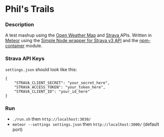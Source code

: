 # Phil's Trails

### Description

A test mashup using the [Open Weather Map](http://openweathermap.org/api) and [Strava ](http://strava.github.io/api/) APIs.  Written in [Meteor](http://www.meteor.com) using the [Simple Node wrapper for Strava v3 API](https://github.com/UnbounDev/node-strava-v3) and the [npm-container](https://github.com/meteorhacks/npm) module.

### Strava API Keys

`settings.json` should look like this:
```
{
    "STRAVA_CLIENT_SECRET": "your_secret_here",
    "STRAVA_ACCESS_TOKEN": "your_token_here",
    "STRAVA_CLIENT_ID": "your_id_here"
}
```

### Run
* `./run.sh` then `http://localhost:3030/`
* `meteor --settings settings.json` then `http://localhost:3000/` (default port)